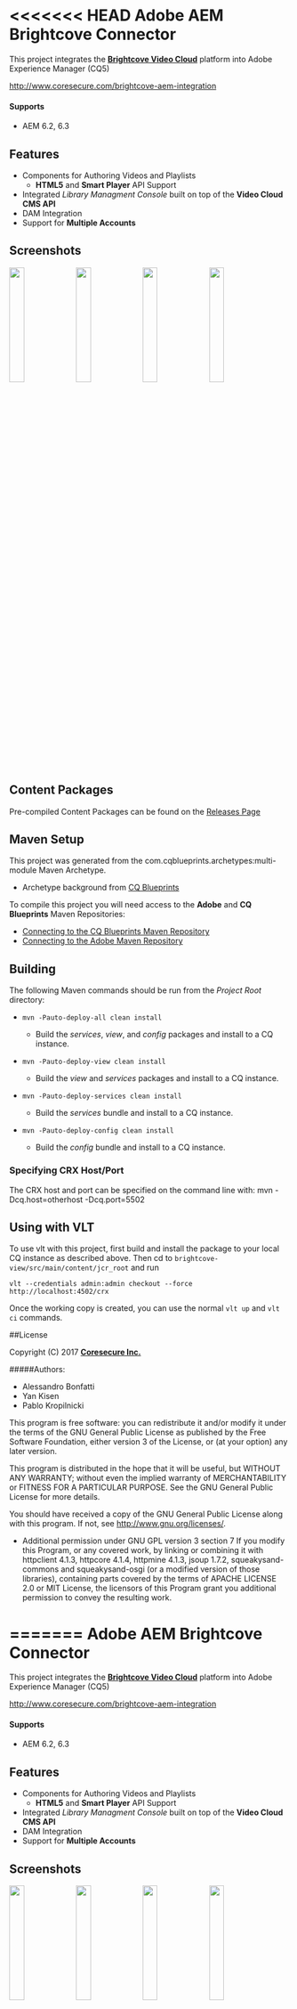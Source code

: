 <<<<<<< HEAD
Adobe AEM Brightcove Connector
==============================

This project integrates the **[Brightcove Video Cloud](http://docs.brightcove.com/en/video-cloud/ )** platform into Adobe Experience Manager (CQ5)

<http://www.coresecure.com/brightcove-aem-integration>
#### Supports
 - AEM 6.2, 6.3

## Features
- Components for Authoring Videos and Playlists
   - **HTML5** and **Smart Player** API Support
- Integrated *Library Managment Console* built on top of the **Video Cloud CMS API**
- DAM Integration
- Support for **Multiple Accounts**

## Screenshots
<img src="https://cloud.githubusercontent.com/assets/1116995/11013626/17a9f018-84e3-11e5-8038-b7541751af06.png" width="23%"></img> 
<img src="https://cloud.githubusercontent.com/assets/1116995/11013713/48651914-84e6-11e5-8b25-6e203168726c.png" width="23%"></img>
<img src="https://cloud.githubusercontent.com/assets/1116995/11013720/7d8310f6-84e6-11e5-9eb0-d44041e4d73b.png" width="23%"></img>
<img src="https://cloud.githubusercontent.com/assets/1116995/11013721/852384ee-84e6-11e5-9fae-1ec0a69266a9.png" width="23%" class="player"></img> 

## Content Packages

Pre-compiled Content Packages can be found on the [Releases Page](https://github.com/coresecure/Adobe-AEM-Brightcove-Connector/releases)

## Maven Setup

This project was generated from the com.cqblueprints.archetypes:multi-module Maven Archetype.
- Archetype background from [CQ Blueprints](http://www.cqblueprints.com/setup/maven.html)

To compile this project you will need access to the **Adobe** and **CQ Blueprints** Maven Repositories:
- [Connecting to the CQ Blueprints Maven Repository](http://www.cqblueprints.com/setup/cqmavenrepo.html)
- [Connecting to the Adobe Maven Repository](http://www.cqblueprints.com/setup/adobemavenrepo.html)


## Building

The following Maven commands should be run from the *Project Root* directory:

- ``mvn -Pauto-deploy-all clean install``
   - Build the *services*, *view*, and *config* packages and install to a CQ instance.

- ``mvn -Pauto-deploy-view clean install``
   - Build the *view* and *services* packages and install to a CQ instance.

- ``mvn -Pauto-deploy-services clean install``
   - Build the *services* bundle and install to a CQ instance.

- ``mvn -Pauto-deploy-config clean install``
   - Build the *config* bundle and install to a CQ instance.


### Specifying CRX Host/Port

The CRX host and port can be specified on the command line with:
mvn -Dcq.host=otherhost -Dcq.port=5502 <goals>

## Using with VLT

To use vlt with this project, first build and install the package to your local CQ instance as described above. Then cd to `brightcove-view/src/main/content/jcr_root` and run

    vlt --credentials admin:admin checkout --force http://localhost:4502/crx

Once the working copy is created, you can use the normal ``vlt up`` and ``vlt ci`` commands.


##License

Copyright (C) 2017 **[Coresecure Inc.](https://www.coresecure.com)**

#####Authors:    
   - Alessandro Bonfatti
   - Yan Kisen
   - Pablo Kropilnicki

This program is free software: you can redistribute it and/or modify
it under the terms of the GNU General Public License as published by
the Free Software Foundation, either version 3 of the License, or
(at your option) any later version.

This program is distributed in the hope that it will be useful,
but WITHOUT ANY WARRANTY; without even the implied warranty of
MERCHANTABILITY or FITNESS FOR A PARTICULAR PURPOSE.  See the
GNU General Public License for more details.

You should have received a copy of the GNU General Public License
along with this program.  If not, see <http://www.gnu.org/licenses/>.

- Additional permission under GNU GPL version 3 section 7
If you modify this Program, or any covered work, by linking or combining
it with httpclient 4.1.3, httpcore 4.1.4, httpmine 4.1.3, jsoup 1.7.2,
squeakysand-commons and squeakysand-osgi (or a modified version of those
libraries), containing parts covered by the terms of APACHE LICENSE 2.0 
or MIT License, the licensors of this Program grant you additional 
permission to convey the resulting work.

=======
Adobe AEM Brightcove Connector
==============================

This project integrates the **[Brightcove Video Cloud](http://docs.brightcove.com/en/video-cloud/ )** platform into Adobe Experience Manager (CQ5)

<http://www.coresecure.com/brightcove-aem-integration>
#### Supports
 - AEM 6.2, 6.3

## Features
- Components for Authoring Videos and Playlists
   - **HTML5** and **Smart Player** API Support
- Integrated *Library Managment Console* built on top of the **Video Cloud CMS API**
- DAM Integration
- Support for **Multiple Accounts**

## Screenshots
<img src="https://cloud.githubusercontent.com/assets/1116995/11013626/17a9f018-84e3-11e5-8038-b7541751af06.png" width="23%"></img> 
<img src="https://cloud.githubusercontent.com/assets/1116995/11013713/48651914-84e6-11e5-8b25-6e203168726c.png" width="23%"></img>
<img src="https://cloud.githubusercontent.com/assets/1116995/11013720/7d8310f6-84e6-11e5-9eb0-d44041e4d73b.png" width="23%"></img>
<img src="https://cloud.githubusercontent.com/assets/1116995/11013721/852384ee-84e6-11e5-9fae-1ec0a69266a9.png" width="23%" class="player"></img> 

## Content Packages

Pre-compiled Content Packages can be found on the [Releases Page](https://github.com/coresecure/Adobe-AEM-Brightcove-Connector/releases)

## Maven Setup

This project was generated from the com.cqblueprints.archetypes:multi-module Maven Archetype.
- Archetype background from [CQ Blueprints](http://www.cqblueprints.com/setup/maven.html)

To compile this project you will need access to the **Adobe** and **CQ Blueprints** Maven Repositories:
- [Connecting to the CQ Blueprints Maven Repository](http://www.cqblueprints.com/setup/cqmavenrepo.html)
- [Connecting to the Adobe Maven Repository](http://www.cqblueprints.com/setup/adobemavenrepo.html)


## Building

The following Maven commands should be run from the *Project Root* directory:

- ``mvn -Pauto-deploy-all clean install``
   - Build the *services*, *view*, and *config* packages and install to a CQ instance.

- ``mvn -Pauto-deploy-view clean install``
   - Build the *view* and *services* packages and install to a CQ instance.

- ``mvn -Pauto-deploy-services clean install``
   - Build the *services* bundle and install to a CQ instance.

- ``mvn -Pauto-deploy-config clean install``
   - Build the *config* bundle and install to a CQ instance.


### Specifying CRX Host/Port

The CRX host and port can be specified on the command line with:
mvn -Dcq.host=otherhost -Dcq.port=5502 <goals>

## Using with VLT

To use vlt with this project, first build and install the package to your local CQ instance as described above. Then cd to `brightcove-view/src/main/content/jcr_root` and run

    vlt --credentials admin:admin checkout --force http://localhost:4502/crx

Once the working copy is created, you can use the normal ``vlt up`` and ``vlt ci`` commands.


##License

Copyright (C) 2017 **[Coresecure Inc.](https://www.coresecure.com)**

#####Authors:    
   - Alessandro Bonfatti
   - Yan Kisen
   - Pablo Kropilnicki

This program is free software: you can redistribute it and/or modify
it under the terms of the GNU General Public License as published by
the Free Software Foundation, either version 3 of the License, or
(at your option) any later version.

This program is distributed in the hope that it will be useful,
but WITHOUT ANY WARRANTY; without even the implied warranty of
MERCHANTABILITY or FITNESS FOR A PARTICULAR PURPOSE.  See the
GNU General Public License for more details.

You should have received a copy of the GNU General Public License
along with this program.  If not, see <http://www.gnu.org/licenses/>.

- Additional permission under GNU GPL version 3 section 7
If you modify this Program, or any covered work, by linking or combining
it with httpclient 4.1.3, httpcore 4.1.4, httpmine 4.1.3, jsoup 1.7.2,
squeakysand-commons and squeakysand-osgi (or a modified version of those
libraries), containing parts covered by the terms of APACHE LICENSE 2.0 
or MIT License, the licensors of this Program grant you additional 
permission to convey the resulting work.

>>>>>>> refs/remotes/upstream/master
